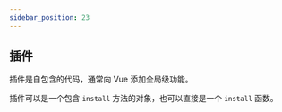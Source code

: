 ```yaml
---
sidebar_position: 23
---
```


## 插件

插件是自包含的代码，通常向 Vue 添加全局级功能。

插件可以是一个包含 `install` 方法的对象，也可以直接是一个 `install` 函数。
